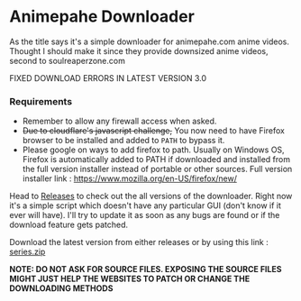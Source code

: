 # Animepahe Downloader
As the title says it's a simple downloader for animepahe.com anime videos. Thought I should make it since they provide downsized anime videos, second to soulreaperzone.com

FIXED DOWNLOAD ERRORS IN LATEST VERSION 3.0

### Requirements
- Remember to allow any firewall access when asked.
- ~~Due to cloudflare's javascript challenge,~~ You now need to have Firefox browser to be installed and added to `PATH` to bypass it.
- Please google on ways to add firefox to path. Usually on Windows OS, Firefox is automatically added to PATH if downloaded and installed from the full version installer instead of portable or other sources. Full version installer link : https://www.mozilla.org/en-US/firefox/new/

Head to [Releases](https://github.com/yashas123/animepahe-downloader/releases) to check out the all versions of the downloader.
Right now it's a simple script which doesn't have any particular GUI (don't know if it ever will have). I'll try to update it as soon as any bugs are found or if the download feature gets patched.

Download the latest version from either releases or by using this link : [series.zip](https://github.com/yashas123/animepahe-downloader/releases/latest/download/series.zip)

**NOTE: DO NOT ASK FOR SOURCE FILES. EXPOSING THE SOURCE FILES MIGHT JUST HELP THE WEBSITES TO PATCH OR CHANGE THE DOWNLOADING METHODS**
